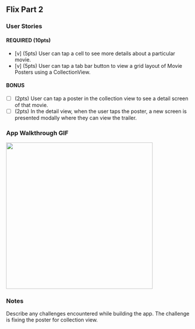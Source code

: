 

## Flix Part 2

### User Stories

#### REQUIRED (10pts)
- [v] (5pts) User can tap a cell to see more details about a particular movie.
- [v] (5pts) User can tap a tab bar button to view a grid layout of Movie Posters using a CollectionView.

#### BONUS
- [ ] (2pts) User can tap a poster in the collection view to see a detail screen of that movie.
- [ ] (2pts) In the detail view, when the user taps the poster, a new screen is presented modally where they can view the trailer.

### App Walkthrough GIF

<img src="https://submissions.us-east-1.linodeobjects.com/ios_university/Fx4nt-j-.gif" width=400><br>

### Notes
Describe any challenges encountered while building the app.
The challenge is fixing the poster for collection view.
